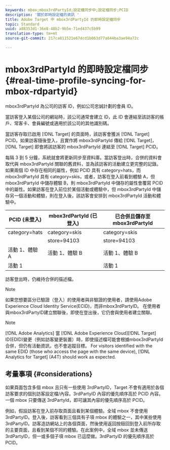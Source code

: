 ```yaml
---
keywords: mbox;mbox3rdPartyId;設定檔同步中;設定檔同步;PCID
description: '關於即時設定檔的資訊 '
title: Adobe Target 中 mbox3rdPartyId 的即時設定檔同步
topic: Standard
uuid: a88353d1-36e8-48b2-9b5e-71ed437c5b99
translation-type: tm+mt
source-git-commit: 217ca811521e67dcd1b063d77a644ba3ae94a72c

---
```



# mbox3rdPartyId 的即時設定檔同步{#real-time-profile-syncing-for-mbox-rdpartyid}

mbox3rdPartyId 為公司的訪客 ID，例如公司忠誠計劃的會員 ID。

當訪客登入某個公司的網站時，該公司通常會建立 ID，此 ID 會連結至該訪客的帳戶、常客卡、會員編號或適用於該公司的其他識別碼。

當訪客存取已啟用 [!DNL Target] 的頁面時，該訪客會獲派 [!DNL Target] PCID。如果訪客隨後登入，且實作將 mbox3rdPartyId 傳給 [!DNL Target]，[!DNL Target] 即會將該訪客的 mbox3rdPartyId 連結至 [!DNL Target] PCID。

每隔 3 到 5 分鐘，系統就會將更新同步至資料庫。當訪客登出時，合併的資料會取代與 mbox3rdPartyId 關聯的舊資料，並為該訪客的活動建立更完整的記錄。如果兩個 ID 中存在相同的屬性，例如 PCID 具有 category=hats，而 mbox3rdPartyId 具有 category=skis，或者，訪客在登入前看到體驗 A，但 mbox3rdPartyId 中儲存體驗 B，則 mbox3rdPartyId 中儲存的屬性會覆寫 PCID 中的屬性。如果訪客在登入前位於某個活動或體驗中，但 mbox3rdPartyId 中儲存另一個活動和體驗，則在登入後，該訪客會安排到 mbox3rdPartyId 活動和體驗中。

| PCID (未登入) | mbox3rdPartyId (已登入) | 已合併且儲存至 mbox3rdPartyId |
|---|---|---|
| category=hats | category=skis | category=skis |
|  | store=94103 | store=94103 |
| 活動 1、體驗 A | 活動 1、體驗 B | 活動 1、體驗 B |
| 活動 1 |  | 活動 1 |

訪客登出時，仍維持合併的描述檔。

>[!NOTE]
>
>如果您想要區分已驗證（登入）的使用者與非驗證的使用者，請使用Adobe Experience Cloud Identity Service(ECID)，而非mbox3rdPartyID。 在使用者與mbox3rdPartyID建立關聯後，即使在登出後，它仍會與使用者建立關聯。

>[!NOTE]
>
>[!DNL Adobe Analytics] 當 [!DNL Adobe Experience Cloud][!DNL Target] ID(EDID)變更（例如訪客變更裝置）時，即使描述檔可能會根據mbox3rdPartyId合併，但仍有活動資訊，也不會追蹤目標。 For visitors identified with the same EDID (those who access the page with the same device), [!DNL Analytics for Target] (A4T) should work as expected.

## 考量事項 {#considerations}

如果頁面包含多個 mbox 且只有一些使用 3rdPartyID，Target 不會有適用於各個訪客要求的個別訪客設定檔/內容。3rdPartyID 內容的優先順序高於 PCID 內容。一個 mbox 只要傳送 3rdPartyId，即可讓其內容的優先順序高於 PCID。

例如，假設訪客在登入前存取頁面且看到某個體驗。全域 mbox 不會使用 3rdPartyID。登入後，訪客看到三個具有子項 mbox 的體驗之一，其中某些使用 3rdPartyID。訪客造訪網站上的各個頁面，然後使用返回按鈕回到登入前所存取的主要頁面，且看到某個不同的體驗。在此案例中，全域 mbox 並未傳送 3rdPartyID，但一或多個子項 mbox 已這麼做。3rdPartyID 的優先順序高於 PCID。
